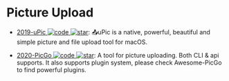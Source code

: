 # Picture Upload

- [2019-uPic ![code](https://martrix-usa.oss-accelerate.aliyuncs.com/logo/code.svg) ![star](https://img.shields.io/github/stars/gee1k/uPic)](https://github.com/gee1k/uPic): 📤uPic is a native, powerful, beautiful and simple picture and file upload tool for macOS.

- [2020-PicGo ![code](https://martrix-usa.oss-accelerate.aliyuncs.com/logo/code.svg) ![star](https://img.shields.io/github/stars/PicGo/PicGo-Core)](https://github.com/PicGo/PicGo-Core): A tool for picture uploading. Both CLI & api supports. It also supports plugin system, please check Awesome-PicGo to find powerful plugins.
